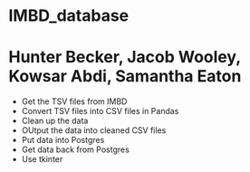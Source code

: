 # IMBD_database
# Hunter Becker, Jacob Wooley, Kowsar Abdi, Samantha Eaton
  - Get the TSV files from IMBD
  - Convert TSV files into CSV files in Pandas
  - Clean up the data 
  - OUtput the data into cleaned CSV files
  - Put data into Postgres
  - Get data back from Postgres
  - Use tkinter
